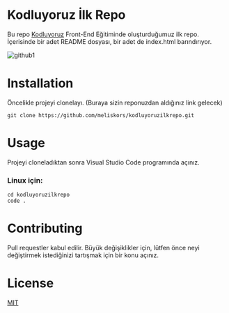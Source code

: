 # Kodluyoruz İlk Repo

 Bu repo [Kodluyoruz](https://www.kodluyoruz.org) Front-End Eğitiminde oluşturduğumuz ilk repo. İçerisinde bir adet README dosyası, bir adet de index.html barındırıyor.


![github1](https://user-images.githubusercontent.com/97742178/194749998-510b02af-7ff6-4c02-9887-41c4223e8a5d.png)

# Installation

Öncelikle projeyi clonelayı. (Buraya sizin reponuzdan aldığınız link gelecek)

   ``` 
   git clone https://github.com/meliskors/kodluyoruzilkrepo.git 
   ```
 # Usage

 Projeyi cloneladıktan sonra Visual Studio Code programında açınız.

 ### Linux için:

 ```
 cd kodluyoruzilkrepo
 code .
 ```
 # Contributing

  Pull requestler kabul edilir. Büyük değişiklikler için, lütfen önce neyi değiştirmek istediğinizi tartışmak için bir konu açınız.

 # License

 [MIT](https://choosealicense.com/licenses/mit/)
